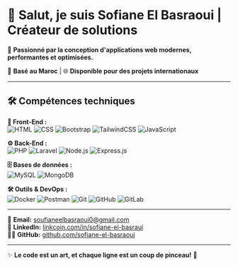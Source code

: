 # 👋 Salut, je suis Sofiane El Basraoui | Créateur de solutions

🌟 **Passionné par la conception d'applications web modernes, performantes et optimisées.**

📍 **Basé au Maroc** | 🌐 **Disponible pour des projets internationaux**

---

## 🛠️ Compétences techniques

**🎨 Front-End :**  
![HTML](https://img.shields.io/badge/HTML5-E34F26?style=flat-square&logo=html5&logoColor=white)
![CSS](https://img.shields.io/badge/CSS3-1572B6?style=flat-square&logo=css3&logoColor=white)
![Bootstrap](https://img.shields.io/badge/Bootstrap-7952B3?style=flat-square&logo=bootstrap&logoColor=white)
![TailwindCSS](https://img.shields.io/badge/Tailwind_CSS-38B2AC?style=flat-square&logo=tailwind-css&logoColor=white)
![JavaScript](https://img.shields.io/badge/JavaScript-F7E017?style=flat-square&logo=javascript&logoColor=black)

**⚙️ Back-End :**  
![PHP](https://img.shields.io/badge/PHP-777BB4?style=flat-square&logo=php&logoColor=white)
![Laravel](https://img.shields.io/badge/Laravel-FF2D20?style=flat-square&logo=laravel&logoColor=white)
![Node.js](https://img.shields.io/badge/Node.js-43853D?style=flat-square&logo=node.js&logoColor=white)
![Express.js](https://img.shields.io/badge/Express.js-000000?style=flat-square&logo=express&logoColor=white)

**🗄 Bases de données :**  
![MySQL](https://img.shields.io/badge/MySQL-005C84?style=flat-square&logo=mysql&logoColor=white)
![MongoDB](https://img.shields.io/badge/MongoDB-4EA94B?style=flat-square&logo=mongodb&logoColor=white)

**🛠 Outils & DevOps :**  
![Docker](https://img.shields.io/badge/Docker-2496ED?style=flat-square&logo=docker&logoColor=white)
![Postman](https://img.shields.io/badge/Postman-FF6C37?style=flat-square&logo=postman&logoColor=white)
![Git](https://img.shields.io/badge/Git-F05033?style=flat-square&logo=git&logoColor=white)
![GitHub](https://img.shields.io/badge/GitHub-181717?style=flat-square&logo=github&logoColor=white)
![GitLab](https://img.shields.io/badge/GitLab-FC6D26?style=flat-square&logo=gitlab&logoColor=white)

---

📧 **Email:** soufianeelbasraoui0@gmail.com  
💼 **LinkedIn:** [linkcoin.com/in/sofiane-el-basraui](www.linkedin.com/in/soufiane-el-basraoui)  
👨‍💻 **GitHub:** [github.com/sofiane-el-basraoui](https://github.com/Soufianeelbasraoui)

---

✨ **Le code est un art, et chaque ligne est un coup de pinceau!** 🎨

